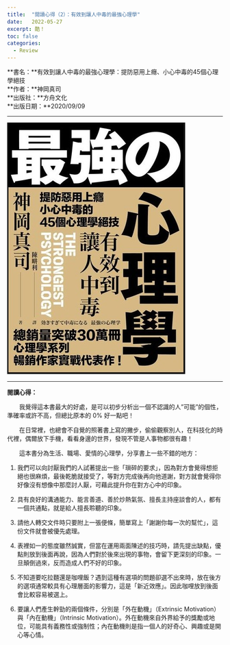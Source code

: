 ```yaml
---
title:  "閱讀心得（2）：有效到讓人中毒的最強心理學"
date:   2022-05-27
excerpt: 酷！
toc: false
categories:
  - Review 
---
```


**書名：**有效到讓人中毒的最強心理學：提防惡用上癮、小心中毒的45個心理學絕技  
**作者：**神岡真司  
**出版社：**方舟文化  
**出版日期：**2020/09/09

---

![](/assets/images/2022-05-27-Review-閱讀心得-2-有效到讓人中毒的最強心理學-17/1.jpg)

---

**閱讀心得：**  

　　我覺得這本書最大的好處，是可以初步分析出一個不認識的人”可能”的個性，準確率或許不高，但總比原本的 0% 好一點吧！

　　在日常裡，也總會不自覺的照著書上寫的撇步，偷偷觀察別人，在科技化的時代裡，偶爾放下手機，看看身邊的世界，發現不管是人事物都很有趣！

　　這本書分為生活、職場、愛情的心理學，分享書上一些不錯的地方：

1. 我們可以向討厭我們的人試著提出一些「瑣碎的要求」，因為對方會覺得想拒絕也很麻煩，最後乾脆就接受了，等對方完成後再向他道謝，對方就會覺得你好像沒有想像中那麼討人厭，可藉此提升你在對方心中的印象。

2. 具有良好的溝通能力、能言善道、善於炒熱氣氛、擅長主持座談會的人，都有一個共通點，就是給人擅長聆聽的印象。

3. 請他人轉交文件時只要附上一張便條，簡單寫上「謝謝你每一次的幫忙」，這份文件就會被優先處理。

4. 表裡如一的態度雖然誠實，但當在運用兩面陳述的技巧時，請先提出缺點，優點則放到後面再說，因為人們對於後來出現的事物，會留下更深刻的印象。一旦顛倒過來，反而造成人們不好的印象。

5. 不知道要吃拉麵還是咖哩飯？遇到這種有選項的問題卻選不出來時，放在後方的選項通常較具有心理層面的影響力，這是「新近效應」。因此咖哩放到後面會比較容易被選上。

6. 要讓人們產生幹勁的兩個條件，分別是「外在動機」（Extrinsic Motivation）與「內在動機」（Intrinsic Motivation）。外在動機來自外界給予的獎勵或地位，可能具有義務性或強制性；內在動機則是指一個人的好奇心、興趣或是開心等心情。

　　
